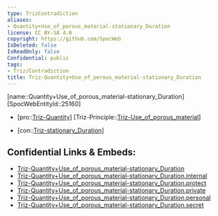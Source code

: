 ```yaml
---
type: TrizContradiction
aliases:
- Quantity+Use_of_porous_material-stationary_Duration
license: CC BY-SA 4.0
copyright: https://github.com/SpocWeb
IsDeleted: false
IsReadOnly: false
Confidential: public
tags: 
- Triz/Contradiction
title: Triz-Quantity+Use_of_porous_material-stationary_Duration
---
```

[name::Quantity+Use_of_porous_material-stationary_Duration]
[SpocWebEntityId::25160]
+ [pro::[Triz-Quantity](tech/Triz/Parameter/Triz-Quantity.md)]
[Triz-Principle::[Triz-Use_of_porous_material](tech/Triz/Principle/Triz-Use_of_porous_material.md)]
- [con::[Triz-stationary_Duration](tech/Triz/Parameter/Triz-stationary_Duration.md)]



## Confidential Links & Embeds: 
- [Triz-Quantity+Use_of_porous_material-stationary_Duration](../../../../_public/tech/Triz/Contradict/Triz-Quantity+Use_of_porous_material-stationary_Duration.md) 
- [Triz-Quantity+Use_of_porous_material-stationary_Duration.internal](../../../../_internal/tech/Triz/Contradict/Triz-Quantity+Use_of_porous_material-stationary_Duration.internal.md) 
- [Triz-Quantity+Use_of_porous_material-stationary_Duration.protect](../../../../_protect/tech/Triz/Contradict/Triz-Quantity+Use_of_porous_material-stationary_Duration.protect.md) 
- [Triz-Quantity+Use_of_porous_material-stationary_Duration.private](../../../../_private/tech/Triz/Contradict/Triz-Quantity+Use_of_porous_material-stationary_Duration.private.md) 
- [Triz-Quantity+Use_of_porous_material-stationary_Duration.personal](../../../../_personal/tech/Triz/Contradict/Triz-Quantity+Use_of_porous_material-stationary_Duration.personal.md) 
- [Triz-Quantity+Use_of_porous_material-stationary_Duration.secret](../../../../_secret/tech/Triz/Contradict/Triz-Quantity+Use_of_porous_material-stationary_Duration.secret.md) 
